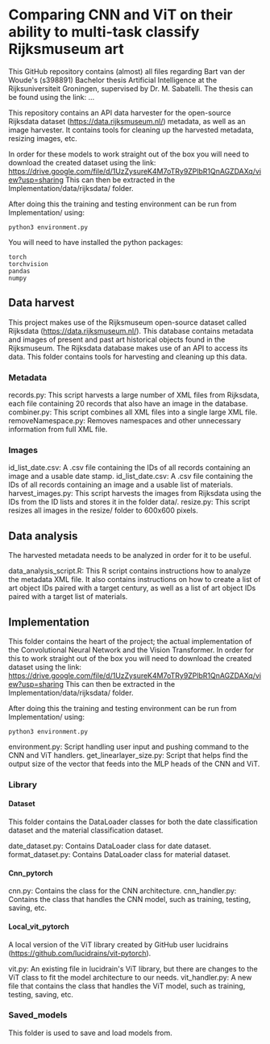 # Comparing CNN and ViT on their ability to multi-task classify Rijksmuseum art
This GitHub repository contains (almost) all files regarding Bart van der Woude's (s398891) Bachelor thesis Artificial Intelligence at the Rijksuniversiteit Groningen,
supervised by Dr. M. Sabatelli. The thesis can be found using the link: ...

This repository contains an API data harvester for the open-source Rijksdata dataset (https://data.rijksmuseum.nl/) metadata, as well as an image harvester. It 
contains tools for cleaning up the harvested metadata, resizing images, etc.

In order for these models to work straight
out of the box you will need to download the created dataset using the link: https://drive.google.com/file/d/1UzZysureK4M7oTRy9ZPlbR1QnAGZDAXq/view?usp=sharing  This can then be extracted in the Implementation/data/rijksdata/ folder. 

After doing this the training and testing environment can be run from Implementation/ using:
```
python3 environment.py
```

You will need to have installed the python packages:
```
torch
torchvision
pandas
numpy
```

## Data harvest
This project makes use of the Rijksmuseum open-source dataset called Rijksdata (https://data.rijksmuseum.nl/). This database contains metadata and images of present 
and past art historical objects found in the Rijksmuseum. The Rijksdata database makes use of an API to access its data. This folder contains tools for harvesting and cleaning up
this data.

### Metadata
records.py: This script harvests a large number of XML files from Rijksdata, each file containing 20 records that also have an image in the database.
combiner.py: This script combines all XML files into a single large XML file.
removeNamespace.py: Removes namespaces and other unnecessary information from full XML file.

### Images
id_list_date.csv: A .csv file containing the IDs of all records containing an image and a usable date stamp.
id_list_date.csv: A .csv file containing the IDs of all records containing an image and a usable list of materials.
harvest_images.py: This script harvests the images from Rijksdata using the IDs from the ID lists and stores it in the folder data/.
resize.py: This script resizes all images in the resize/ folder to 600x600 pixels.

## Data analysis
The harvested metadata needs to be analyzed in order for it to be useful.

data_analysis_script.R: This R script contains instructions how to analyze the metadata XML file. It also contains instructions on how to create a list of art object IDs
paired with a target century, as well as a list of art object IDs paired with a target list of materials.

## Implementation
This folder contains the heart of the project; the actual implementation of the Convolutional Neural Network and the Vision Transformer. In order for this to work straight
out of the box you will need to download the created dataset using the link: https://drive.google.com/file/d/1UzZysureK4M7oTRy9ZPlbR1QnAGZDAXq/view?usp=sharing  This can then be extracted in the Implementation/data/rijksdata/ folder. 

After doing this the training and testing environment can be run from Implementation/ using:
```
python3 environment.py
```

environment.py: Script handling user input and pushing command to the CNN and ViT handlers.
get_linearlayer_size.py: Script that helps find the output size of the vector that feeds into the MLP heads of the CNN and ViT.

### Library
#### Dataset
This folder contains the DataLoader classes for both the date classification dataset and the material classification dataset.

date_dataset.py: Contains DataLoader class for date dataset.
format_dataset.py: Contains DataLoader class for material dataset.

#### Cnn_pytorch
cnn.py: Contains the class for the CNN architecture.
cnn_handler.py: Contains the class that handles the CNN model, such as training, testing, saving, etc.

#### Local_vit_pytorch
A local version of the ViT library created by GitHub user lucidrains (https://github.com/lucidrains/vit-pytorch).

vit.py: An existing file in lucidrain's ViT library, but there are changes to the ViT class to fit the model architecture to our needs.
vit_handler.py: A new file that contains the class that handles the ViT model, such as training, testing, saving, etc.

### Saved_models
This folder is used to save and load models from.
